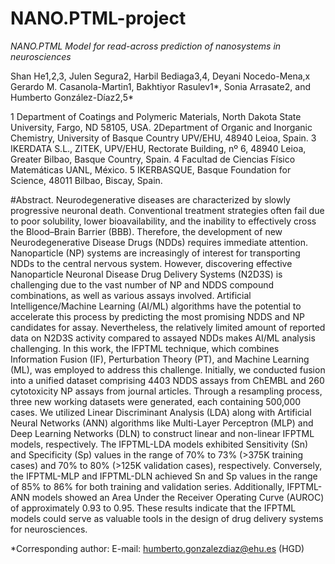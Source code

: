 # NANO.PTML-project

*NANO.PTML Model for read-across prediction of nanosystems in neurosciences*

Shan He1,2,3, Julen Segura2, Harbil Bediaga3,4, Deyani Nocedo-Mena,x Gerardo M. Casanola-Martin1, Bakhtiyor Rasulev1*, Sonia Arrasate2, and Humberto González-Díaz2,5*

1 Department of Coatings and Polymeric Materials, North Dakota State University, Fargo, ND 58105, USA.
2Department of Organic and Inorganic Chemistry, University of Basque Country UPV/EHU, 48940 Leioa, Spain.
3 IKERDATA S.L., ZITEK, UPV/EHU, Rectorate Building, nº 6, 48940 Leioa, Greater Bilbao, Basque Country, Spain. 
4 Facultad de Ciencias Físico Matemáticas UANL, México.
5 IKERBASQUE, Basque Foundation for Science, 48011 Bilbao, Biscay, Spain.

#Abstract. 
Neurodegenerative diseases are characterized by slowly progressive neuronal death. Conventional treatment strategies often fail due to poor solubility, lower bioavailability, and the inability to effectively cross the Blood–Brain Barrier (BBB). Therefore, the development of new Neurodegenerative Disease Drugs (NDDs) requires immediate attention. Nanoparticle (NP) systems are increasingly of interest for transporting NDDs to the central nervous system. However, discovering effective Nanoparticle Neuronal Disease Drug Delivery Systems (N2D3S) is challenging due to the vast number of NP and NDDS compound combinations, as well as various assays involved. Artificial Intelligence/Machine Learning (AI/ML) algorithms have the potential to accelerate this process by predicting the most promising NDDS and NP candidates for assay. Nevertheless, the relatively limited amount of reported data on N2D3S activity compared to assayed NDDs makes AI/ML analysis challenging. In this work, the IFPTML technique, which combines Information Fusion (IF), Perturbation Theory (PT), and Machine Learning (ML), was employed to address this challenge. Initially, we conducted fusion into a unified dataset comprising 4403 NDDS assays from ChEMBL and 260 cytotoxicity NP assays from journal articles. Through a resampling process, three new working datasets were generated, each containing 500,000 cases. We utilized Linear Discriminant Analysis (LDA) along with Artificial Neural Networks (ANN) algorithms like Multi-Layer Perceptron (MLP) and Deep Learning Networks (DLN) to construct linear and non-linear IFPTML models, respectively. The IFPTML-LDA models exhibited Sensitivity (Sn) and Specificity (Sp) values in the range of 70% to 73% (>375K training cases) and 70% to 80% (>125K validation cases), respectively. Conversely, the IFPTML-MLP and IFPTML-DLN achieved Sn and Sp values in the range of 85% to 86% for both training and validation series. Additionally, IFPTML-ANN models showed an Area Under the Receiver Operating Curve (AUROC) of approximately 0.93 to 0.95. These results indicate that the IFPTML models could serve as valuable tools in the design of drug delivery systems for neurosciences. 

*Corresponding author: E-mail: humberto.gonzalezdiaz@ehu.es (HGD)
